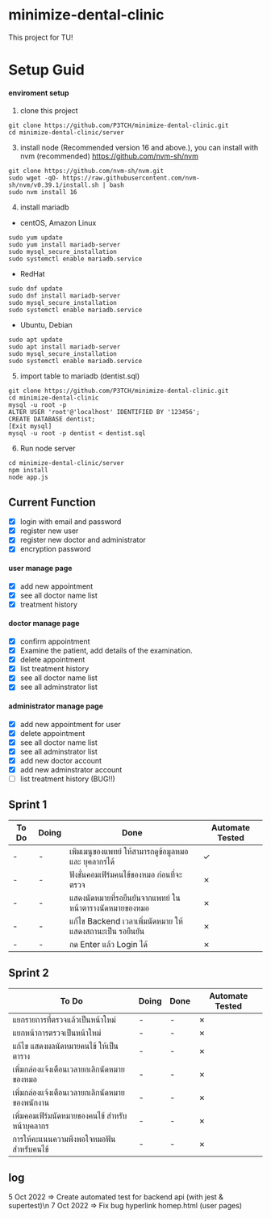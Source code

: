 # minimize-dental-clinic

This project for TU!

# Setup Guid
#### enviroment setup
1. clone this project

```shell
git clone https://github.com/P3TCH/minimize-dental-clinic.git
cd minimize-dental-clinic/server
```
3. install node (Recommended version 16 and above.), you can install with nvm (recommended)
https://github.com/nvm-sh/nvm
```shell
git clone https://github.com/nvm-sh/nvm.git
sudo wget -qO- https://raw.githubusercontent.com/nvm-sh/nvm/v0.39.1/install.sh | bash
sudo nvm install 16
```
4. install mariadb
- centOS, Amazon Linux
```shell
sudo yum update
sudo yum install mariadb-server
sudo mysql_secure_installation
sudo systemctl enable mariadb.service
```
- RedHat
```shell
sudo dnf update
sudo dnf install mariadb-server
sudo mysql_secure_installation
sudo systemctl enable mariadb.service
```
- Ubuntu, Debian
```shell
sudo apt update
sudo apt install mariadb-server
sudo mysql_secure_installation
sudo systemctl enable mariadb.service
```

5. import table to mariadb (dentist.sql)
```shell
git clone https://github.com/P3TCH/minimize-dental-clinic.git
cd minimize-dental-clinic
mysql -u root -p
ALTER USER 'root'@'localhost' IDENTIFIED BY '123456';
CREATE DATABASE dentist;
[Exit mysql]
mysql -u root -p dentist < dentist.sql
```

6. Run node server
```shell
cd minimize-dental-clinic/server
npm install
node app.js
```

## Current Function
- [x] login with email and password
- [x] register new user
- [x] register new doctor and administrator
- [x] encryption password
#### user manage page
- [x] add new  appointment
- [x] see all doctor name list 
- [x] treatment history
#### doctor manage page
- [x] confirm appointment
- [x] Examine the patient, add details of the examination.
- [x] delete appointment
- [x] list treatment history
- [x] see all doctor name list
- [x] see all adminstrator list
#### administrator manage page
- [x] add new appointment for user
- [x] delete appointment
- [x] see all doctor name list
- [x] see all adminstrator list
- [x] add new doctor account
- [x] add new adminstrator account
- [ ] list treatment history (BUG!!)

## Sprint 1
| To Do | Doing | Done | Automate Tested |
|-------|-------|------|-----------------|
|-|-|เพิมเมนูของแพทย์ ให้สามารถดูข้อมูลหมอ และ บุคลากรได้| ✓ |
|-|-|ฟังชั่นคอมเฟิร์มคนไข้ของหมอ ก่อนที่จะตรวจ| ✗ |
|-|-|แสดงนัดหมายที่รอยืนยันจากแพทย์ ในหน้าตารางนัดหมายของหมอ| ✗ |
|-|-|แก้ไข Backend เวลาเพิ่มนัดหมาย ให้แสดงสถานะเป็น รอยืนยัน| ✗ |
|-|-|กด Enter แล้ว Login ได้| ✗ |


## Sprint 2
| To Do | Doing | Done | Automate Tested |
|-------|-------|------|-----------------|
|แยกรายการที่ตรวจแล้วเป็นหน้าใหม่|-|-| ✗ |
|แยกหน้าการตรวจเป็นหน้าใหม่|-|-| ✗ |
|แก้ไข แสดงผลนัดหมายคนไข้ ให้เป็นตาราง|-|-| ✗ |
|เพิ่มกล่องแจ้งเตือนเวลายกเลิกนัดหมายของหมอ|-|-| ✗ |
|เพิ่มกล่องแจ้งเตือนเวลายกเลิกนัดหมายของพนักงาน|-|-| ✗ |
|เพิ่มคอมเฟิร์มนัดหมายของคนไข้ สำหรับหน้าบุคลากร|-|-| ✗ |
|การให้คะแนนความพึงพอใจหมอฟัน สำหรับคนไข้|-|-| ✗ |


## log
5 Oct 2022 => Create automated test for backend api (with jest & supertest)\n
7 Oct 2022 => Fix bug hyperlink homep.html (user pages)
